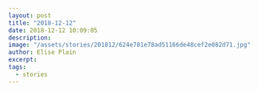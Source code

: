 ```yaml
---
layout: post
title: "2018-12-12"
date: 2018-12-12 10:09:05
description: 
image: "/assets/stories/201812/624e781e78ad51166de48cef2e082d71.jpg"
author: Elise Plain
excerpt: 
tags: 
  - stories
---
```



<p></p>
